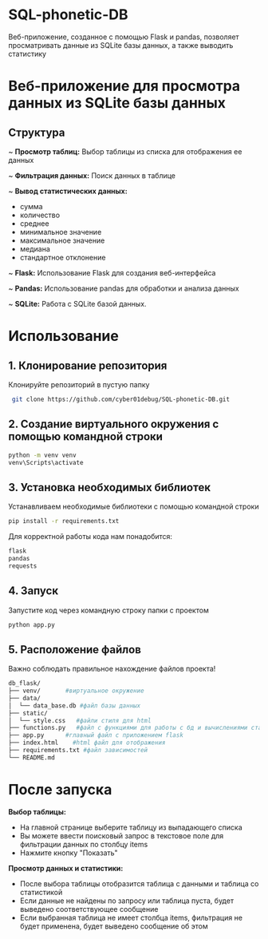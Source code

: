 # SQL-phonetic-DB
Веб-приложение, созданное с помощью Flask и pandas, позволяет просматривать данные из SQLite базы данных, а также выводить статистику


# Веб-приложение для просмотра данных из SQLite базы данных
## Структура

~ **Просмотр таблиц:** 
    Выбор таблицы из списка для отображения ее данных

~ **Фильтрация данных:** 
    Поиск данных в таблице

~ **Вывод статистических данных:**
- сумма 
- количество
- среднее
- минимальное значение
- максимальное значение
- медиана
- стандартное отклонение

~ **Flask:** 
Использование Flask для создания веб-интерфейса

~ **Pandas:** 
Использование pandas для обработки и анализа данных

~ **SQLite:** 
Работа с SQLite базой данных.

# Использование 
## **1. Клонирование репозитория**
Клонируйте репозиторий в пустую папку
```bash 
 git clone https://github.com/cyber01debug/SQL-phonetic-DB.git
```

## **2. Создание виртуального окружения c помощью командной строки**
```bash
python -m venv venv
venv\Scripts\activate
```

## **3. Установка необходимых библиотек**
Устанавливаем необходимые библиотеки с помощью командной строки
```bash
pip install -r requirements.txt
```
Для корректной работы кода нам понадобится:
```bash
flask
pandas 
requests
```
## **4. Запуск**
Запустите код через командную строку папки с проектом
```bash
python app.py
```

## **5. Расположение файлов**
Важно соблюдать правильное нахождение файлов проекта!
```bash
db_flask/
├── venv/       #виртуальное окружение
├── data/
│  └── data_base.db #файл базы данных
├── static/
│  └── style.css   #файли стиля для html
├── functions.py   #файл с функциями для работы с бд и вычислениями статистики
├── app.py      #главный файл с приложением flask
├── index.html    #html файл для отображения 
├── requirements.txt #файл зависимостей
└── README.md    
```

# После запуска
**Выбор таблицы:**
  - На главной странице выберите таблицу из выпадающего списка
  - Вы можете ввести поисковый запрос в текстовое поле для фильтрации данных по столбцу items
  - Нажмите кнопку "Показать"

**Просмотр данных и статистики:**
  - После выбора таблицы отобразится таблица с данными и таблица со статистикой
  - Если данные не найдены по запросу или таблица пуста, будет выведено соответствующее сообщение
  - Если выбранная таблица не имеет столбца items, фильтрация не будет применена, будет выведено сообщение об этом

